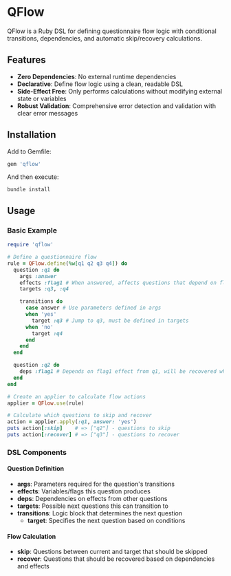 # QFlow

QFlow is a Ruby DSL for defining questionnaire flow logic with conditional transitions, dependencies, and automatic skip/recovery calculations.

## Features

- **Zero Dependencies**: No external runtime dependencies
- **Declarative**: Define flow logic using a clean, readable DSL
- **Side-Effect Free**: Only performs calculations without modifying external state or variables
- **Robust Validation**: Comprehensive error detection and validation with clear error messages

## Installation

Add to Gemfile:

```ruby
gem 'qflow'
```

And then execute:

```shell
bundle install
```

## Usage

### Basic Example

```ruby
require 'qflow'

# Define a questionnaire flow
rule = QFlow.define(%w[q1 q2 q3 q4]) do
  question :q1 do
    args :answer
    effects :flag1 # When answered, affects questions that depend on flag1
    targets :q3, :q4

    transitions do
      case answer # Use parameters defined in args
      when 'yes'
        target :q3 # Jump to q3, must be defined in targets
      when 'no'
        target :q4
      end
    end
  end

  question :q2 do
    deps :flag1 # Depends on flag1 effect from q1, will be recovered when q1 is answered
  end
end

# Create an applier to calculate flow actions
applier = QFlow.use(rule)

# Calculate which questions to skip and recover
action = applier.apply(:q1, answer: 'yes')
puts action[:skip]    # => ["q2"] - questions to skip
puts action[:recover] # => ["q3"] - questions to recover
```

### DSL Components

#### Question Definition
- **args**: Parameters required for the question's transitions
- **effects**: Variables/flags this question produces
- **deps**: Dependencies on effects from other questions  
- **targets**: Possible next questions this can transition to
- **transitions**: Logic block that determines the next question
  - **target**: Specifies the next question based on conditions

#### Flow Calculation
- **skip**: Questions between current and target that should be skipped
- **recover**: Questions that should be recovered based on dependencies and effects
